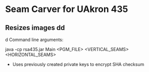 # Seam Carver for UAkron 435

## Resizes images dd
d
Command line arguments:

java -cp rsa435.jar Main <PGM_FILE> <VERTICAL_SEAMS> <HORIZONTAL_SEAMS>
* Uses previously created private keys to encrypt SHA checksum
